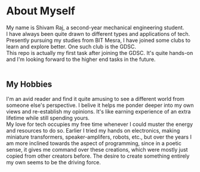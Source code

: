 # About Myself

My name is Shivam Raj, a second-year mechanical engineering student. <br />
I have always been quite drawn to different types and applications of tech.<br />
Presently pursuing my studies from BIT Mesra, I have joined some clubs to learn and explore better. One such club is the GDSC. <br />
This repo is actually my first task after joining the GDSC. It's quite hands-on and I'm looking forward to the higher end tasks in the future.<br />
<br />
## My Hobbies

I'm an avid reader and find it quite amusing to see a different world from someone else's perspective. I belive it helps me ponder deeper into my own views and re-establish my opinions. It's like earning experience of an extra lifetime while still spending yours.<br />
My love for tech occupies my free time whenever I could muster the energy and resources to do so. Earlier I tried my hands on electronics, making miniature transformers, speaker-amplifers, robots, etc., but over the years I am more inclined towards the aspect of programming, since in a poetic sense, it gives me command over these creations, which were mostly just copied from other creators before. The desire to create something entirely my own seems to be the driving force.
